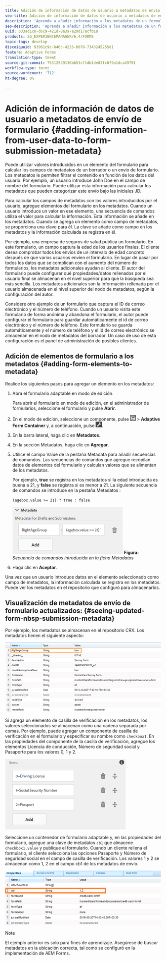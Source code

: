 ```yaml
---
title: Adición de información de datos de usuario a metadatos de envío de formulario
seo-title: Adición de información de datos de usuario a metadatos de envío de formulario
description: 'Aprenda a añadir información a los metadatos de un formulario enviado con los datos proporcionados por el usuario. '
seo-description: 'Aprenda a añadir información a los metadatos de un formulario enviado con los datos proporcionados por el usuario. '
uuid: b33ad1c8-d6c9-421d-8a3a-a29d17acfb18
products: SG_EXPERIENCEMANAGER/6.4/FORMS
topic-tags: develop
discoiquuid: 93961c9c-b46c-4233-b070-7343245255d1
feature: Adaptive Forms
translation-type: tm+mt
source-git-commit: 75312539136bb53cf1db1de03fc0f9a1dca49791
workflow-type: tm+mt
source-wordcount: '712'
ht-degree: 0%

---
```



# Adición de información de datos de usuario a metadatos de envío de formulario {#adding-information-from-user-data-to-form-submission-metadata}

Puede utilizar valores introducidos en un elemento del formulario para calcular los campos de metadatos de un borrador o un envío de formulario. Los metadatos le permiten filtrar el contenido en función de los datos del usuario. Por ejemplo, un usuario introduce John Doe en el campo de nombre del formulario. Puede utilizar esta información para calcular los metadatos que pueden categorizar este envío bajo las iniciales JD.

Para calcular los campos de metadatos con los valores introducidos por el usuario, agregue elementos del formulario en los metadatos. Cuando un usuario introduce un valor en ese elemento, una secuencia de comandos utiliza el valor para calcular la información. Esta información se añade en los metadatos. Cuando se agrega un elemento como campo de metadatos, se proporciona una clave para él. La clave se añade como campo en los metadatos y la información calculada se registra en él.

Por ejemplo, una empresa de seguros de salud publica un formulario. En este formulario, un campo captura la edad de los usuarios finales. El cliente desea comprobar todos los envíos de un intervalo de edad concreto después de que varios usuarios envíen el formulario. En lugar de pasar por todos los datos que se complican con el aumento del número de formularios, los metadatos adicionales ayudan al cliente. El autor del formulario puede configurar qué propiedades/datos rellenados por el usuario final se almacenan en el nivel superior para que la búsqueda sea más sencilla. Los metadatos adicionales son la información rellenada por el usuario almacenada en el nivel superior del nodo de metadatos, según la configuración del autor.

Considere otro ejemplo de un formulario que captura el ID de correo electrónico y el número de teléfono. Cuando un usuario visita este formulario de forma anónima y abandona el formulario, el autor puede configurar el formulario para guardar automáticamente el id de correo electrónico y el número de teléfono. Este formulario se guarda automáticamente y el número de teléfono y el id de correo electrónico se almacenan en el nodo de metadatos del borrador. Un caso de uso de esta configuración es el panel de administración de posibles clientes.

## Adición de elementos de formulario a los metadatos {#adding-form-elements-to-metadata}

Realice los siguientes pasos para agregar un elemento en los metadatos:

1. Abra el formulario adaptable en modo de edición.

   Para abrir el formulario en modo de edición, en el administrador de formularios, seleccione el formulario y pulse **Abrir**.

1. En el modo de edición, seleccione un componente, pulse ![field-level](assets/field-level.png) > **Adaptive Form Container** y, a continuación, pulse ![cmppr](assets/cmppr.png).
1. En la barra lateral, haga clic en **Metadatos**.
1. En la sección Metadatos, haga clic en **Agregar**.
1. Utilice el campo Value de la pestaña Metadata para añadir secuencias de comandos. Las secuencias de comandos que agregue recopilan datos de elementos del formulario y calculan valores que se alimentan de los metadatos.

   Por ejemplo, **true** se registra en los metadatos si la edad introducida es buena a 21, y **false** se registra si es menor a 21. La siguiente secuencia de comandos se introduce en la pestaña Metadatos :

   `(agebox.value >= 21) ? true : false`

   ![Secuencia de comandos de metadatos](assets/add-element-metadata.png)
   **Figura:** *Secuencia de comandos introducida en la ficha Metadatos*

1. Haga clic en **Aceptar**.

Una vez que un usuario introduce datos en el elemento seleccionado como campo de metadatos, la información calculada se registra en los metadatos. Puede ver los metadatos en el repositorio que configuró para almacenarlos.

## Visualización de metadatos de envío de formulario actualizados: {#seeing-updated-form-nbsp-submission-metadata}

Por ejemplo, los metadatos se almacenan en el repositorio CRX. Los metadatos tienen el siguiente aspecto:

![metadata-entry](assets/metadata-entry.png)

Si agrega un elemento de casilla de verificación en los metadatos, los valores seleccionados se almacenan como una cadena separada por comas. Por ejemplo, puede agregar un componente de casilla de verificación en el formulario y especificar su nombre como `checkbox1`. En las propiedades del componente de la casilla de verificación, agregue los elementos Licencia de conducción, Número de seguridad social y Pasaporte para los valores 0, 1 y 2.

![Almacenamiento de varios valores desde una casilla de verificación](assets/checkbox-metadata.png)

Seleccione un contenedor de formulario adaptable y, en las propiedades del formulario, agregue una clave de metadatos `cb1` que almacene `checkbox1.value` y publique el formulario. Cuando un cliente rellena el formulario, el cliente selecciona las opciones Pasaporte y Número de seguridad social en el campo de casilla de verificación. Los valores 1 y 2 se almacenan como 1, 2 en el campo cb1 de los metadatos de envío.

![Entrada de metadatos de varios valores seleccionados en un campo de casilla de verificación](assets/metadata-entry-1.png)

>[!NOTE]
>
>El ejemplo anterior es solo para fines de aprendizaje. Asegúrese de buscar metadatos en la ubicación correcta, tal como se configuró en la implementación de AEM Forms.


